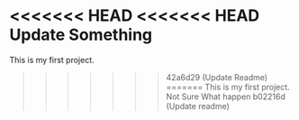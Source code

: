 <<<<<<< HEAD
<<<<<<< HEAD
Update Something
=======
This is my first project.
>>>>>>> 42a6d29 (Update Readme)
=======
This is my first project. Not Sure What happen
>>>>>>> b02216d (Update readme)
